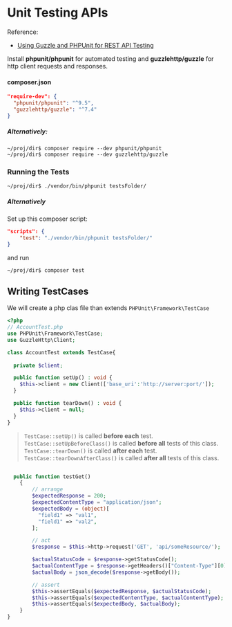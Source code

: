# Unit Testing APIs

Reference:
- [Using Guzzle and PHPUnit for REST API Testing](https://blog.cloudflare.com/using-guzzle-and-phpunit-for-rest-api-testing/)

Install **phpunit/phpunit** for automated testing and **guzzlehttp/guzzle** for http client requests and responses.

#### composer.json
```json
"require-dev": {
  "phpunit/phpunit": "^9.5",
  "guzzlehttp/guzzle": "^7.4"
}
```
##### Alternatively:
```shell
~/proj/dir$ composer require --dev phpunit/phpunit
~/proj/dir$ composer require --dev guzzlehttp/guzzle
```

### Running the Tests

```shell
~/proj/dir$ ./vendor/bin/phpunit testsFolder/
```

##### Alternatively
Set up this composer script:
```json
"scripts": {
    "test": "./vendor/bin/phpunit testsFolder/"
}
```
and run
```shell
~/proj/dir$ composer test
```

## Writing TestCases
We will create a php clas file than extends `PHPUnit\Framework\TestCase`

```php
<?php
// AccountTest.php
use PHPUnit\Framework\TestCase;
use GuzzleHttp\Client;

class AccountTest extends TestCase{
  
  private $client;

  public function setUp() : void {
    $this->client = new Client(['base_uri':'http://server:port/']);
  }

  public function tearDown() : void {
    $this->client = null;
  }
}
```

> `TestCase::setUp()` is called **before each** test.<br> `TestCase::setUpBeforeClass()` is called **before all** tests of this class.<br>`TestCase::tearDown()` is called **after each** test.<br>`TestCase::tearDownAfterClass()` is called **after all** tests of this class.

```php

  public function testGet()
    {
        // arrange
        $expectedResponse = 200;
        $expectedContentType = "application/json";
        $expectedBody = (object)[
          "field1" => "val1",
          "field1" => "val2",
        ];

        // act
        $response = $this->http->request('GET', 'api/someResource/');

        $actualStatusCode = $response->getStatusCode();
        $actualContentType = $response->getHeaders()["Content-Type"][0];
        $actualBody = json_decode($response->getBody());

        // assert
        $this->assertEquals($expectedResponse, $actualStatusCode);
        $this->assertEquals($expectedContentType, $actualContentType);
        $this->assertEquals($expectedBody, $actualBody);
    }
}
```